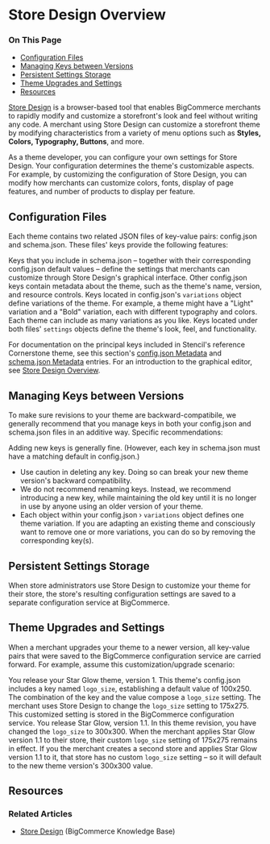 # Store Design Overview

<div class="otp" id="no-index">

### On This Page
- [Configuration Files](#configuration-files)
- [Managing Keys between Versions](#managing-keys-between-versions)
- [Persistent Settings Storage](#persistent-settings-storage)
- [Theme Upgrades and Settings](#theme-upgrades-and-settings)
- [Resources](#resources)

</div> 

[Store Design](https://support.bigcommerce.com/s/article/Store-Design) is a browser-based tool that enables BigCommerce merchants to rapidly modify and customize a storefront's look and feel without writing any code. A merchant using Store Design can customize a storefront theme by modifying characteristics from a variety of menu options such as **Styles, Colors, Typography, Buttons**, and more. 

As a theme developer, you can configure your own settings for Store Design. Your configuration determines the theme's customizable aspects. For example, by customizing the configuration of Store Design, you can modify how merchants can customize colors, fonts, display of page features, and number of products to display per feature.




<a href='#store-design_configuration-files' aria-hidden='true' class='block-anchor'  id='store-design_configuration-files'><i aria-hidden='true' class='linkify icon'></i></a>

## Configuration Files

Each theme contains two related JSON files of key-value pairs: <span class="fn">config.json</span> and <span class="fn">schema.json.</span> These files' keys provide the following features:

Keys that you include in <span class="fn">schema.json</span> – together with their corresponding <span class="fn">config.json</span> default values – define the settings that merchants can customize through Store Design's graphical interface.
Other <span class="fn">config.json</span> keys contain metadata about the theme, such as the theme's name, version, and resource controls.
Keys located in <span class="fn">config.json</span>'s `variations` object define variations of the theme. For example, a theme might have a "Light" variation and a "Bold" variation, each with different typography and colors. Each theme can include as many variations as you like.
Keys located under both files' `settings` objects define the theme's look, feel, and functionality.

For documentation on the principal keys included in Stencil's reference Cornerstone theme, see this section's [config.json Metadata](/stencil-docs/stencil-theme-editor/config-json-metadata) and [schema.json Metadata](/stencil-docs/stencil-theme-editor/schema-json-metadata) entries. For an introduction to the graphical editor, see
[Store Design Overview](/stencil-docs/stencil-theme-editor/stencil-theme-editor-overview).



<a href='#store-design_managing-keys' aria-hidden='true' class='block-anchor'  id='store-design_managing-keys'><i aria-hidden='true' class='linkify icon'></i></a>

## Managing Keys between Versions

To make sure revisions to your theme are backward-compatibile, we generally recommend that you manage keys in both your <span class="fn">config.json</span> and <span class="fn">schema.json</span> files in an additive way. Specific recommendations:

Adding new keys is generally fine. (However, each key in <span class="fn">schema.json</span> must have a matching default in <span class="fn">config.json</span>.)

* Use caution in deleting any key. Doing so can break your new theme version's backward compatibility.
* We do not recommend renaming keys. Instead, we recommend introducing a new key, while maintaining the old key until it is no longer in use by anyone using an older version of your theme.
* Each object within your <span class="fn">config.json</span> › `variations` object defines one theme variation. If you are adapting an existing theme and consciously want to remove one or more variations, you can do so by removing the corresponding key(s).



<a href='#store-design_persistent-settings' aria-hidden='true' class='block-anchor'  id='store-design_persistent-settings'><i aria-hidden='true' class='linkify icon'></i></a>

## Persistent Settings Storage

When store administrators use Store Design to customize your theme for their store, the store's resulting configuration settings are saved to a separate configuration service at BigCommerce.



<a href='#store-design_theme-upgrades' aria-hidden='true' class='block-anchor'  id='store-design_theme-upgrades'><i aria-hidden='true' class='linkify icon'></i></a>

## Theme Upgrades and Settings

When a merchant upgrades your theme to a newer version, all key-value pairs that were saved to the BigCommerce configuration service are carried forward. For example, assume this customization/upgrade scenario:

You release your Star Glow theme, version 1. This theme's <span class="fn">config.json</span> includes a key named `logo_size`, establishing a default value of 100x250. The combination of the key and the value compose a `logo_size` setting.
The merchant uses Store Design to change the `logo_size` setting to 175x275. This customized setting is stored in the BigCommerce configuration service.
You release Star Glow, version 1.1. In this theme revision, you have changed the `logo_size` to 300x300.
When the merchant applies Star Glow version 1.1 to their store, their custom `logo_size` setting of 175x275 remains in effect.
If you the merchant creates a second store and applies Star Glow version 1.1 to it, that store has no custom `logo_size` setting – so it will default to the new theme version's 300x300 value.



## Resources

### Related Articles
* [Store Design](https://support.bigcommerce.com/s/article/Store-Design) (BigCommerce Knowledge Base)

